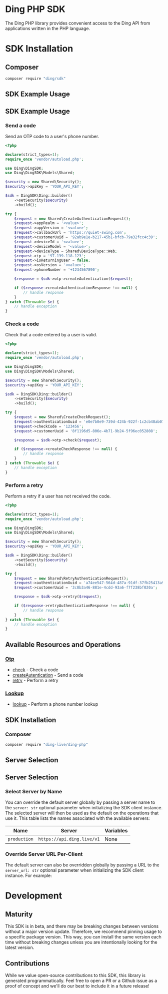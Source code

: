 # Ding PHP SDK

The Ding PHP library provides convenient access to the Ding API from applications written in the PHP language.

# SDK Installation

## Composer

```bash
composer require "ding/sdk"
```

<!-- End SDK Installation -->

## SDK Example Usage

<!-- Start SDK Example Usage [usage] -->
## SDK Example Usage

### Send a code

Send an OTP code to a user's phone number.


```php
<?php

declare(strict_types=1);
require_once 'vendor/autoload.php';

use Ding\DingSDK;
use Ding\DingSDK\Models\Shared;

$security = new Shared\Security();
$security->apiKey = 'YOUR_API_KEY';

$sdk = DingSDK\Ding::builder()
    ->setSecurity($security)
    ->build();

try {
    $request = new Shared\CreateAuthenticationRequest();
    $request->appRealm = '<value>';
    $request->appVersion = '<value>';
    $request->callbackUrl = 'https://quiet-swing.com';
    $request->customerUuid = '92ab9e1e-b217-45b1-bfcb-79a32fcc4c39';
    $request->deviceId = '<value>';
    $request->deviceModel = '<value>';
    $request->deviceType = Shared\DeviceType::Web;
    $request->ip = '97.139.118.123';
    $request->isReturningUser = false;
    $request->osVersion = '<value>';
    $request->phoneNumber = '+1234567890';

    $response = $sdk->otp->createAutentication($request);

    if ($response->createAuthenticationResponse !== null) {
        // handle response
    }
} catch (Throwable $e) {
    // handle exception
}

```

### Check a code

Check that a code entered by a user is valid.


```php
<?php

declare(strict_types=1);
require_once 'vendor/autoload.php';

use Ding\DingSDK;
use Ding\DingSDK\Models\Shared;

$security = new Shared\Security();
$security->apiKey = 'YOUR_API_KEY';

$sdk = DingSDK\Ding::builder()
    ->setSecurity($security)
    ->build();

try {
    $request = new Shared\CreateCheckRequest();
    $request->authenticationUuid = 'e0e7b0e9-739d-424b-922f-1c2cb48ab077';
    $request->checkCode = '123456';
    $request->customerUuid = '8f1196d5-806e-4b71-9b24-5f96ec052808';

    $response = $sdk->otp->check($request);

    if ($response->createCheckResponse !== null) {
        // handle response
    }
} catch (Throwable $e) {
    // handle exception
}

```

### Perform a retry

Perform a retry if a user has not received the code.


```php
<?php

declare(strict_types=1);
require_once 'vendor/autoload.php';

use Ding\DingSDK;
use Ding\DingSDK\Models\Shared;

$security = new Shared\Security();
$security->apiKey = 'YOUR_API_KEY';

$sdk = DingSDK\Ding::builder()
    ->setSecurity($security)
    ->build();

try {
    $request = new Shared\RetryAuthenticationRequest();
    $request->authenticationUuid = 'a74ee547-564d-487a-91df-37fb25413a91';
    $request->customerUuid = '3c8b3a46-881e-4cdd-93a6-f7f238bf020a';

    $response = $sdk->otp->retry($request);

    if ($response->retryAuthenticationResponse !== null) {
        // handle response
    }
} catch (Throwable $e) {
    // handle exception
}

```
<!-- End SDK Example Usage [usage] -->

<!-- Start Available Resources and Operations [operations] -->
## Available Resources and Operations

### [Otp](docs/sdks/otp/README.md)

* [check](docs/sdks/otp/README.md#check) - Check a code
* [createAutentication](docs/sdks/otp/README.md#createautentication) - Send a code
* [retry](docs/sdks/otp/README.md#retry) - Perform a retry

### [Lookup](docs/sdks/lookup/README.md)

* [lookup](docs/sdks/lookup/README.md#lookup) - Perform a phone number lookup
<!-- End Available Resources and Operations [operations] -->



<!-- Start SDK Installation [installation] -->
## SDK Installation

### Composer

```bash
composer require "ding-live/ding-php"
```
<!-- End SDK Installation [installation] -->

<!-- Start Server Selection [server] -->
## Server Selection

## Server Selection

### Select Server by Name

You can override the default server globally by passing a server name to the `server: str` optional parameter when initializing the SDK client instance. The selected server will then be used as the default on the operations that use it. This table lists the names associated with the available servers:

| Name | Server | Variables |
| ----- | ------ | --------- |
| `production` | `https://api.ding.live/v1` | None |



### Override Server URL Per-Client

The default server can also be overridden globally by passing a URL to the `server_url: str` optional parameter when initializing the SDK client instance. For example:
<!-- End Server Selection [server] -->

<!-- Placeholder for Future Speakeasy SDK Sections -->

# Development

## Maturity

This SDK is in beta, and there may be breaking changes between versions without a major version update. Therefore, we recommend pinning usage
to a specific package version. This way, you can install the same version each time without breaking changes unless you are intentionally
looking for the latest version.

## Contributions

While we value open-source contributions to this SDK, this library is generated programmatically.
Feel free to open a PR or a Github issue as a proof of concept and we'll do our best to include it in a future release!
